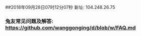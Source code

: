 ##2018年09月28日07时12分07秒 新址: 104.248.26.75
### 兔友常见问题及解答: https://github.com/wanggonging/d/blob/w/FAQ.md
